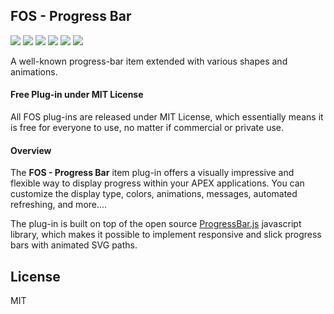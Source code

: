 ## FOS - Progress Bar

![](https://img.shields.io/badge/Plug--in_Type-Item-orange.svg) ![](https://img.shields.io/badge/APEX-19.2-success.svg) ![](https://img.shields.io/badge/APEX-20.1-success.svg) ![](https://img.shields.io/badge/APEX-20.2-success.svg) ![](https://img.shields.io/badge/APEX-21.1-success.svg) ![](https://img.shields.io/badge/APEX-21.2-success.svg)

A well-known progress-bar item extended with various shapes and animations.
<h4>Free Plug-in under MIT License</h4>
<p>
All FOS plug-ins are released under MIT License, which essentially means it is free for everyone to use, no matter if commercial or private use.
</p>
<h4>Overview</h4>
<p>The <strong>FOS - Progress Bar</strong> item plug-in offers a visually impressive and flexible way to display progress within your APEX applications. You can customize the display type, colors, animations, messages, automated refreshing, and more....</p>
<p>The plug-in is built on top of the open source <a href="https://kimmobrunfeldt.github.io/progressbar.js/" target="_blank">ProgressBar.js</a> javascript library, which makes it possible to implement responsive and slick progress bars with animated SVG paths.</p>

## License

MIT


